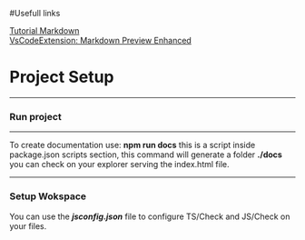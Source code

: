 #Usefull links

[Tutorial Markdown](https://tutorialmarkdown.com/sintaxis)  
[VsCodeExtension: Markdown Preview Enhanced](https://marketplace.visualstudio.com/items?itemName=shd101wyy.markdown-preview-enhanced)  
# Project Setup
***
### Run project
***
To create documentation use:
__npm run docs__
this is a script inside package.json scripts section, this command will generate a folder __./docs__ you can check on your explorer serving the index.html file.
***
### Setup Wokspace
You can use the ___jsconfig.json___ file to configure TS/Check and JS/Check on your files.

